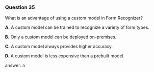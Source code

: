 ### Question 35

What is an advantage of using a custom model in Form Recognizer?

**A.** A custom model can be trained to recognize a variety of form types.

**B.** Only a custom model can be deployed on-premises.

**C.** A custom model always provides higher accuracy.

**D.** A custom model is less expensive than a prebuilt model.

answer: a


